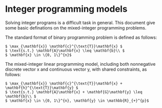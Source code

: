 # Integer programming models
Solving integer programs is a difficult task in general. This document give some basic definations on the mixed-integer programming problems.

The standard format of binary programming problem is defined as follows:
```
$ \max_{\mathbf{x}} \mathbf{c}^{\text{T}}\mathbf{x} $
$ \text{s.t.} \mathbf{A}\mathbf{x} \leq \mathbf{b}\\ $
$ \mathbf{x} \in \{0, 1\}^{n}$
```

The mixed-integer linear programming model, including both nonnegative discrete vector x and continuous vector y, with shared constraints, as follows:
```
$ \max_{\mathbf{x}} \mathbf{c}^{\text{T}}\mathbf{x} + \mathbf{h}^{\text{T}}\mathbf{y} $
$ \text{s.t.} \mathbf{A}\mathbf{x} + \mathbf{G}\mathbf{y} \leq \mathbf{b}\\ $
$ \mathbf{x} \in \{0, 1\}^{n}, \mathbf{y} \in \mathbb{R}_{+}^{p}$
```
